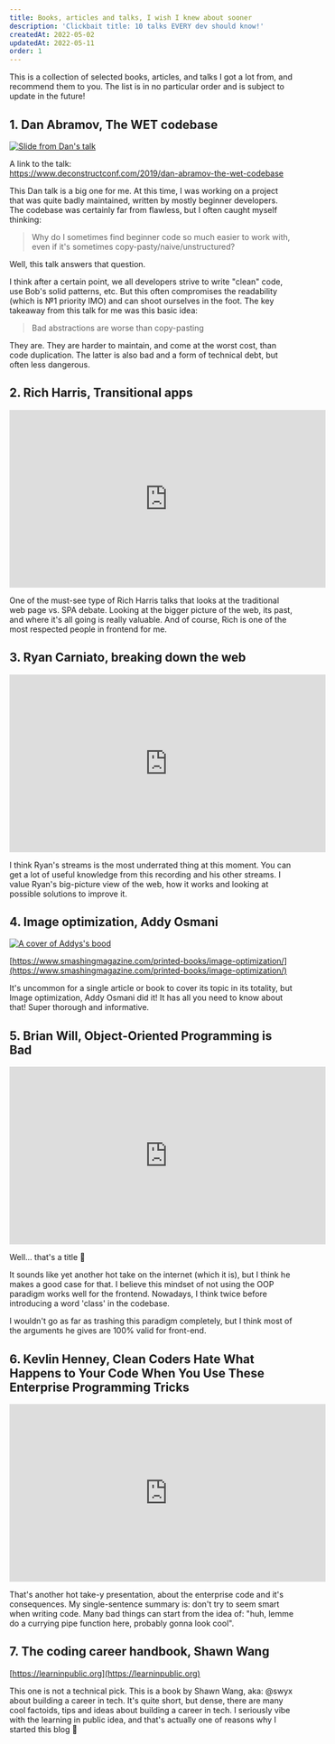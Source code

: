 ```yaml
---
title: Books, articles and talks, I wish I knew about sooner
description: 'Clickbait title: 10 talks EVERY dev should know!'
createdAt: 2022-05-02
updatedAt: 2022-05-11
order: 1
---
```


<p className="lead">
This is a collection of selected books, articles, and talks I got a lot from, and recommend them to you. 
The list is in no particular order and is subject to update in the future!
</p>

## 1. Dan Abramov, The WET codebase

[![Slide from Dan's talk](https://overreacted.io/static/2b269b9cc5c8adb3b9c1172dfbc10abb/fcda8/wet_codebase.png)](https://www.deconstructconf.com/2019/dan-abramov-the-wet-codebase)

A link to the talk: \
https://www.deconstructconf.com/2019/dan-abramov-the-wet-codebase

This Dan talk is a big one for me. At this time, I was working on a project that was quite badly maintained, written by mostly beginner developers. The codebase was certainly far from flawless, but I often caught myself thinking:

> Why do I sometimes find beginner code so much easier to work with, 
> even if it's sometimes copy-pasty/naive/unstructured?

Well, this talk answers that question. 

I think after a certain point, we all developers strive to write "clean" code, use Bob's solid patterns, etc. 
But this often compromises the readability (which is №1 priority IMO) and can shoot ourselves in the foot. The key takeaway from this talk for me was this basic idea:

> Bad abstractions are worse than copy-pasting

They are. They are harder to maintain, and come at the worst cost, than code duplication. 
The latter is also bad and a form of technical debt, but often less dangerous.

## 2. Rich Harris, Transitional apps

<iframe width="560" height="315" src="https://www.youtube.com/embed/860d8usGC0o" title="YouTube video player" frameborder="0" allow="accelerometer; autoplay; clipboard-write; encrypted-media; gyroscope; picture-in-picture" allowfullscreen></iframe>

One of the must-see type of Rich Harris talks that looks at the traditional web page vs. SPA debate. 
Looking at the bigger picture of the web, its past, and where it's all going is really valuable. 
And of course, Rich is one of the most respected people in frontend for me.

## 3. Ryan Carniato, breaking down the web

<iframe width="560" height="315" src="https://www.youtube.com/embed/REXtIuAJ3dE" title="YouTube video player" frameborder="0" allow="accelerometer; autoplay; clipboard-write; encrypted-media; gyroscope; picture-in-picture" allowfullscreen></iframe>

I think Ryan's streams is the most underrated thing at this moment. You can get a lot of useful knowledge from this recording and his other streams. I value Ryan's big-picture view of the web, how it works and looking at possible solutions to improve it. 


## 4. Image optimization, Addy Osmani

[![A cover of Addys's bood](https://cloud.netlifyusercontent.com/assets/344dbf88-fdf9-42bb-adb4-46f01eedd629/b41ae541-7618-44f2-81cd-cc681c64d0d0/image-optimization-header.png)](https://www.smashingmagazine.com/printed-books/image-optimization/)

[https://www.smashingmagazine.com/printed-books/image-optimization/](https://www.smashingmagazine.com/printed-books/image-optimization/)

It's uncommon for a single article or book to cover its topic in its totality, but Image optimization, Addy Osmani did it! It has all you need to know about that! Super thorough and informative.

## 5. Brian Will, Object-Oriented Programming is Bad

<iframe width="560" height="315" src="https://www.youtube.com/embed/QM1iUe6IofM" title="YouTube video player" frameborder="0" allow="accelerometer; autoplay; clipboard-write; encrypted-media; gyroscope; picture-in-picture" allowfullscreen></iframe>

Well... that's a title 😬


It sounds like yet another hot take on the internet (which it is), but I think he makes a good case for that. 
I believe this mindset of not using the OOP paradigm works well for the frontend. Nowadays, I think twice before introducing a word 'class' in the codebase.


I wouldn't go as far as trashing this paradigm completely, but I think most of the arguments he gives are 100% valid for front-end.

## 6. Kevlin Henney, Clean Coders Hate What Happens to Your Code When You Use These Enterprise Programming Tricks

<iframe width="560" height="315" src="https://www.youtube.com/embed/FyCYva9DhsI" title="YouTube video player" frameborder="0" allow="accelerometer; autoplay; clipboard-write; encrypted-media; gyroscope; picture-in-picture" allowfullscreen></iframe>

That's another hot take-y presentation, about the enterprise code and it's consequences. My single-sentence summary is:
don't try to seem smart when writing code. Many bad things can start from the idea of: "huh, lemme do a currying pipe function here, probably gonna look cool".

## 7. The coding career handbook, Shawn Wang

[https://learninpublic.org](https://learninpublic.org)

This one is not a technical pick. This is a book by Shawn Wang, aka: @swyx about building a career in tech. It's quite short, but dense,
there are many cool factoids, tips and ideas about building a career in tech. I seriously vibe with the learning in public idea, and that's 
actually one of reasons why I started this blog 🥰